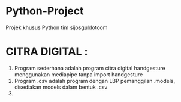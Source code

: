 # Python-Project
Projek khusus Python tim sijosguldotcom

# CITRA DIGITAL :

1. Program sederhana adalah program citra digital handgesture menggunakan mediapipe tanpa import handgesture
2. Program .csv adalah program dengan LBP pemanggilan .models, disediakan models dalam bentuk .csv 
3.